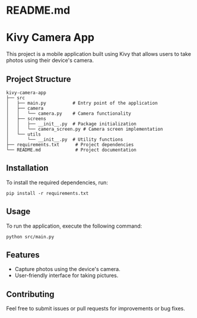 # README.md

# Kivy Camera App

This project is a mobile application built using Kivy that allows users to take photos using their device's camera.

## Project Structure

```
kivy-camera-app
├── src
│   ├── main.py          # Entry point of the application
│   ├── camera
│   │   └── camera.py    # Camera functionality
│   ├── screens
│   │   ├── __init__.py  # Package initialization
│   │   └── camera_screen.py # Camera screen implementation
│   └── utils
│       └── __init__.py  # Utility functions
├── requirements.txt      # Project dependencies
└── README.md             # Project documentation
```

## Installation

To install the required dependencies, run:

```
pip install -r requirements.txt
```

## Usage

To run the application, execute the following command:

```
python src/main.py
```

## Features

- Capture photos using the device's camera.
- User-friendly interface for taking pictures.

## Contributing

Feel free to submit issues or pull requests for improvements or bug fixes.
